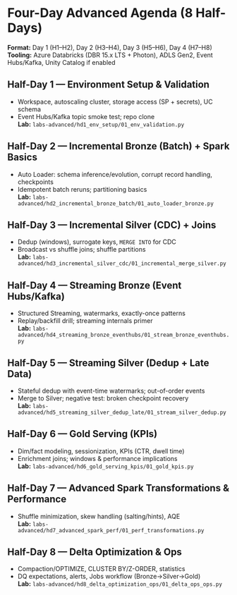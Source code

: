 # Four-Day Advanced Agenda (8 Half-Days)

**Format:** Day 1 (H1–H2), Day 2 (H3–H4), Day 3 (H5–H6), Day 4 (H7–H8)  
**Tooling:** Azure Databricks (DBR 15.x LTS + Photon), ADLS Gen2, Event Hubs/Kafka, Unity Catalog if enabled

## Half-Day 1 — Environment Setup & Validation
- Workspace, autoscaling cluster, storage access (SP + secrets), UC schema
- Event Hubs/Kafka topic smoke test; repo clone  
**Lab:** `labs-advanced/hd1_env_setup/01_env_validation.py`

## Half-Day 2 — Incremental Bronze (Batch) + Spark Basics
- Auto Loader: schema inference/evolution, corrupt record handling, checkpoints
- Idempotent batch reruns; partitioning basics  
**Lab:** `labs-advanced/hd2_incremental_bronze_batch/01_auto_loader_bronze.py`

## Half-Day 3 — Incremental Silver (CDC) + Joins
- Dedup (windows), surrogate keys, `MERGE INTO` for CDC
- Broadcast vs shuffle joins; shuffle partitions  
**Lab:** `labs-advanced/hd3_incremental_silver_cdc/01_incremental_merge_silver.py`

## Half-Day 4 — Streaming Bronze (Event Hubs/Kafka)
- Structured Streaming, watermarks, exactly-once patterns
- Replay/backfill drill; streaming internals primer  
**Lab:** `labs-advanced/hd4_streaming_bronze_eventhubs/01_stream_bronze_eventhubs.py`

## Half-Day 5 — Streaming Silver (Dedup + Late Data)
- Stateful dedup with event-time watermarks; out-of-order events
- Merge to Silver; negative test: broken checkpoint recovery  
**Lab:** `labs-advanced/hd5_streaming_silver_dedup_late/01_stream_silver_dedup.py`

## Half-Day 6 — Gold Serving (KPIs)
- Dim/fact modeling, sessionization, KPIs (CTR, dwell time)
- Enrichment joins; windows & performance implications  
**Lab:** `labs-advanced/hd6_gold_serving_kpis/01_gold_kpis.py`

## Half-Day 7 — Advanced Spark Transformations & Performance
- Shuffle minimization, skew handling (salting/hints), AQE  
**Lab:** `labs-advanced/hd7_advanced_spark_perf/01_perf_transformations.py`

## Half-Day 8 — Delta Optimization & Ops
- Compaction/OPTIMIZE, CLUSTER BY/Z-ORDER, statistics
- DQ expectations, alerts, Jobs workflow (Bronze→Silver→Gold)  
**Lab:** `labs-advanced/hd8_delta_optimization_ops/01_delta_ops_ops.py`

